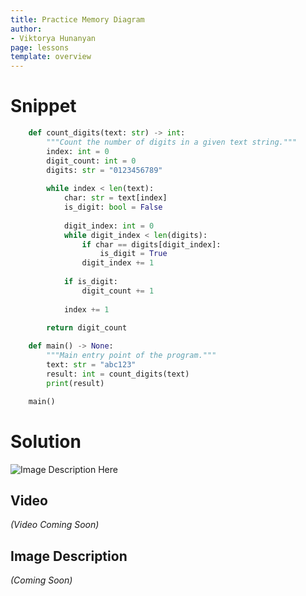 ```yaml
---
title: Practice Memory Diagram
author:
- Viktorya Hunanyan
page: lessons
template: overview
---
```


# Snippet

```python
    def count_digits(text: str) -> int:
        """Count the number of digits in a given text string."""
        index: int = 0
        digit_count: int = 0
        digits: str = "0123456789"
        
        while index < len(text):
            char: str = text[index]
            is_digit: bool = False
            
            digit_index: int = 0
            while digit_index < len(digits):
                if char == digits[digit_index]:
                    is_digit = True
                digit_index += 1
            
            if is_digit:
                digit_count += 1
            
            index += 1
        
        return digit_count

    def main() -> None: 
        """Main entry point of the program."""
        text: str = "abc123"
        result: int = count_digits(text)
        print(result)

    main()
```

# Solution

<img class="img-fluid" src="/static/mem-diags/count-digits.jpg" alt="Image Description Here"  />

## Video
*(Video Coming Soon)*

## Image Description
*(Coming Soon)*